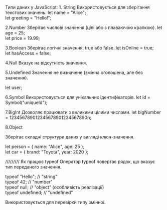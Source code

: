 Типи даних у JavaScript:
1.
String
Використовується для зберігання текстових значень.
let name = "Alice";  
let greeting = "Hello!";

2.Number 
Зберігає числові значення (цілі або з плаваючою крапкою).
let age = 25;  
let price = 19.99;

3.Boolean 
Зберігає логічні значення: true або false.
let isOnline = true;  
let hasAccess = false;

4.Null 
Вказує на відсутність значення.

5.Undefined 
Значення не визначене (змінна оголошена, але без значення).

let user;  

6.Symbol 
Використовується для унікальних ідентифікаторів.
let id = Symbol("uniqueId");  

7.BigInt
Дозволяє працювати з великими цілими числами.
let bigNumber = 123456789012345678901234567890n;  

8.Object

Зберігає складні структури даних у вигляді ключ-значення.

let person = { name: "Alice", age: 25 };  
let car = { brand: "Toyota", year: 2020 };

/////////
Як працює typeof
Оператор typeof повертає рядок, що вказує тип переданого значення.

typeof "Hello"; // "string"  
typeof 42;      // "number"  
typeof null;    // "object" (особливість реалізації)  
typeof undefined; // "undefined"  

Використовується для перевірки типу змінної.
